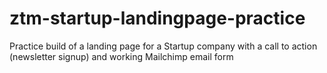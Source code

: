 # ztm-startup-landingpage-practice
Practice build of a landing page for a Startup company with a call to action (newsletter signup) and working Mailchimp email form
